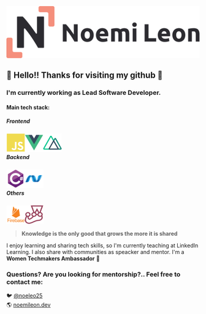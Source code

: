 ![Noemi Leon](https://github.com/noeleo25/my-web-resources/blob/master/logo-2020/full-color/SVG/horizontal-color.svg)

## :wave: Hello!!  Thanks for visiting my github :blue_heart:

### I'm currently working as Lead Software Developer.

#### Main tech stack: 
##### Frontend
<img src="https://github.com/devicons/devicon/blob/master/icons/javascript/javascript-plain.svg" align="left" height="48" width="48" alt="JavaScript" >
<img src="https://github.com/devicons/devicon/blob/master/icons/vuejs/vuejs-original.svg" align="left" height="48" width="48" alt="Vue.js" >
<img src="https://github.com/devicons/devicon/blob/master/icons/nuxtjs/nuxtjs-original.svg" align="left" height="48" width="48" alt="Nuxt" >
<br><br>

##### Backend
<img src="https://github.com/devicons/devicon/blob/master/icons/csharp/csharp-original.svg" align="left" height="48" width="48" alt="Csharp" >
<img src="https://github.com/devicons/devicon/blob/master/icons/dot-net/dot-net-original.svg" align="left" height="48" width="48" alt=".NET" >
<br><br>

##### Others
<img src="https://github.com/devicons/devicon/blob/master/icons/firebase/firebase-plain-wordmark.svg" align="left" height="48" width="48" alt="firebase" >
<img src="https://github.com/devicons/devicon/blob/master/icons/jest/jest-plain.svg" align="left" height="48" width="48" alt="Jest" >
<br><br><br>

> <strong> Knowledge is the only good that grows the more it is shared </strong>

I enjoy learning and sharing tech skills, so I'm currently teaching at LinkedIn Learning.
I also share with communities as speacker and mentor. I'm a **Women Techmakers Ambassador** :purple_heart:

### Questions? Are you looking for mentorship?.. Feel free to contact me:
:bird: [@noeleo25](https://twitter.com/noeleo25) <br>
:earth_americas: [noemileon.dev](https://noemileon.dev)
